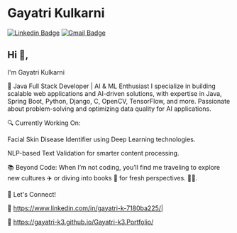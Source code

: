  # Gayatri Kulkarni 
 [![Linkedin Badge](https://img.shields.io/badge/-GayatriKulkarni-blue?style=flat-square&logo=Linkedin&logoColor=white&link=https://www.linkedin.com/in/gayatri-k-7180ba225/)](https://www.linkedin.com/in/gayatri-k-7180ba225/) 
[![Gmail Badge](https://img.shields.io/badge/-gayatrik1029@gmail.com-c14438?style=flat-square&logo=Gmail&logoColor=white&link=mailto:kraghav123@gmail.com)](mailto:gayatrik1029@gmail.com)

## Hi 👋, 
I'm Gayatri Kulkarni

🚀 Java Full Stack Developer | AI & ML Enthusiast
I specialize in building scalable web applications and AI-driven solutions, with expertise in Java, Spring Boot, Python, Django, C, OpenCV, TensorFlow, and more. Passionate about problem-solving and optimizing data quality for AI applications.

🔍 Currently Working On:

Facial Skin Disease Identifier using Deep Learning technologies.

NLP-based Text Validation for smarter content processing.

📚 Beyond Code:
When I’m not coding, you’ll find me traveling to explore new cultures ✈️ or diving into books 📖 for fresh perspectives.
🏄‍♂️. 

📌 Let's Connect!

🔗  https://www.linkedin.com/in/gayatri-k-7180ba225/| 

🔗 https://gayatri-k3.github.io/Gayatri-k3.Portfolio/


